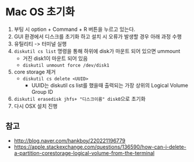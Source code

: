 # Mac OS 초기화

1. 부팅 시 option + Command + R 버튼을 누르고 있는다.
2. GUI 환경에서 디스크를 초기화 하고 설치 시 오류가 발생할 경우 아래 과정 수행
3. 유틸리티 -> 터미널 실행
4. `diskutil cs list` 명령을 통해 하위에 disk가 마운트 되어 있으면 ummount
   * 거진 disk1이 마운트 되어 있음
   * `diskutil unmount force /dev/disk1`
5. core storage 제거
   * `diskutil cs delete <UUID>`
     * UUID는 diskutil cs list를 했을때 출력되는 가장 상위의 Logical Volume Group ID
6. `diskutil erasedisk jhfs+ "디스크이름" disk0`으로 초기화
7. 다시 OSX 설치 진행



## 참고

* http://blog.naver.com/hankboy/220221196779
* https://apple.stackexchange.com/questions/136590/how-can-i-delete-a-partition-corestorage-logical-volume-from-the-terminal